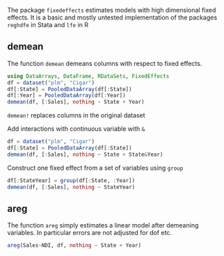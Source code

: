 The package `fixedeffects` estimates models with high dimensional fixed effects. It is a basic and mostly untested implementation of the packages `reghdfe` in Stata and `lfe` in R


## demean
The function `demean` demeans columns with respect to fixed effects. 

```julia
using DataArrays, DataFrame, RDataSets, FixedEffects
df = dataset("plm", "Cigar")
df[:State] = PooledDataArray(df[:State])
df[:Year] = PooledDataArray(df[:Year])
demean(df, [:Sales], nothing ~ State + Year)
```

`demean!` replaces columns in the original dataset


Add interactions with continuous variable with `&`
```julia
df = dataset("plm", "Cigar")
df[:State] = PooledDataArray(df[:State])
demean(df, [:Sales], nothing ~ State + State&Year)
```

Construct one fixed effect from a set of variables using `group`

```julia
df[:StateYear] = group(df[:State, :Year])
demean(df, [:Sales], nothing ~ StateYear)
```



## areg
The function `areg` simply estimates a linear model after demeaning variables. In particular errors are not adjusted for dof etc.

```julia
areg(Sales~NDI, df, nothing ~ State + Year)
```



